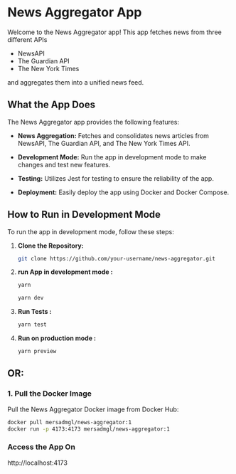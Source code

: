 # News Aggregator App

Welcome to the News Aggregator app! This app fetches news from three different APIs
- NewsAPI 
- The Guardian API
- The New York Times 

and aggregates them into a unified news feed.

## What the App Does

The News Aggregator app provides the following features:

- **News Aggregation:** Fetches and consolidates news articles from NewsAPI, The Guardian API, and The New York Times API.

- **Development Mode:** Run the app in development mode to make changes and test new features.

- **Testing:** Utilizes Jest for testing to ensure the reliability of the app.

- **Deployment:** Easily deploy the app using Docker and Docker Compose.

## How to Run in Development Mode

To run the app in development mode, follow these steps:

1. **Clone the Repository:**

   ```bash
   git clone https://github.com/your-username/news-aggregator.git

2. **run App in development mode :**

   ```bash
   yarn 

   yarn dev

3. **Run Tests :**

   ```bash
   yarn test

4. **Run on production mode :**

   ```bash
   yarn preview
## OR:

### 1. Pull the Docker Image

Pull the News Aggregator Docker image from Docker Hub:

```bash
docker pull mersadmgl/news-aggregator:1
docker run -p 4173:4173 mersadmgl/news-aggregator:1
```
### Access the App On
http://localhost:4173